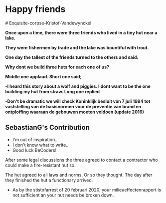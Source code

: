 <H1> Happy friends </H1>
# Exquisite-corpse-Kristof-Vandewynckel

<p>
<strong>

Once upon a time, there were three friends who lived in a tiny hut near a lake.
<br>

They were fishermen by trade and the lake was bountiful with trout.
<br>

One day the tallest of the friends turned to the others and said:
<br>

</strong>

<strong>
Why dont we build three huts for each one of us?
 
Middle one applaud. Short one said;

-I heard this story about a wolf and piggies. I dont want to be the one building my hut from straw. Long one replied 

-Don't be dramatic we will check Koninklijk besluit van 7 juli 1994 tot vaststelling van de basisnormen voor de preventie van brand en ontploffing waaraan de gebouwen moeten voldoen (update 2016)

</strong>

## SebastianG's Contribution 
* I'm out of inspiration...
* I don't know what to write..
* Good luck BeCoders!

After some legal discussions the three agreed to contact a contractor who could make a fire-resistant hut so. 

The hut agreed to all laws and norms. Or so they thought. The day after they finished the hut a functionary  arrived.

- As by the stistofarrest of 20 februari 2020, your milieueffectenrapport is not sufficient an your hut needs be broken down.
